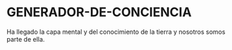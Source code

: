 # GENERADOR-DE-CONCIENCIA
Ha llegado la capa mental y del conocimiento de la tierra y nosotros somos parte de ella.
